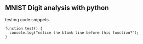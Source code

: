 ## MNIST Digit analysis with python


testing code snippets.
```
function test() {
  console.log("notice the blank line before this function?");
}
```
